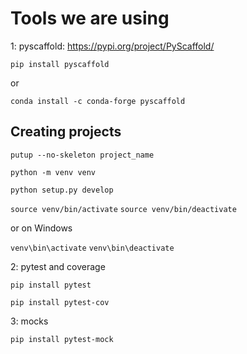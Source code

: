 # Tools we are using

1: pyscaffold: https://pypi.org/project/PyScaffold/

`pip install pyscaffold`

or

`conda install -c conda-forge pyscaffold
`

## Creating projects
`putup --no-skeleton project_name`

`python -m venv venv`

`python setup.py develop`

`source venv/bin/activate`
`source venv/bin/deactivate`

or on Windows

`venv\bin\activate`
`venv\bin\deactivate`

2: pytest and coverage

`pip install pytest`

`pip install pytest-cov`

3: mocks

`pip install pytest-mock`
